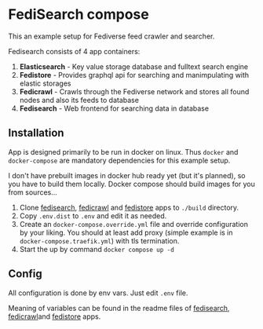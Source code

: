 # FediSearch compose

This an example setup for Fediverse feed crawler and searcher.

Fedisearch consists of 4 app containers:
1. **Elasticsearch** - Key value storage database and fulltext search engine
2. **Fedistore** - Provides graphql api for searching and manimpulating with elastic storages
3. **Fedicrawl** - Crawls through the Fediverse network and stores all found nodes and also its feeds to database
4. **Fedisearch** - Web frontend for searching data in database

## Installation
App is designed primarily to be run in docker on linux. 
Thus `docker` and `docker-compose` are mandatory dependencies for this example setup.

I don't have prebuilt images in docker hub ready yet (but it's planned), so you have to build them locally. 
Docker compose should build images for you from sources...

1. Clone [fedisearch](https://github.com/Stopka/fedisearch), [fedicrawl](https://github.com/Stopka/fedicrawl) and [fedistore](https://github.com/Stopka/fedistore) apps to `./build` directory.
2. Copy `.env.dist` to `.env` and edit it as needed.
3. Create an `docker-compose.override.yml` file and override configuration by your liking.
You should at least add proxy (simple example is in `docker-compose.traefik.yml`) with tls termination.
4. Start the up by command
```docker compose up -d```

## Config
All configuration is done by env vars. 
Just edit `.env` file. 

Meaning of variables can be found in the readme files of
[fedisearch](https://github.com/Stopka/fedisearch), [fedicrawl](https://github.com/Stopka/fedicrawl)and [fedistore](https://github.com/Stopka/fedistore) apps.
